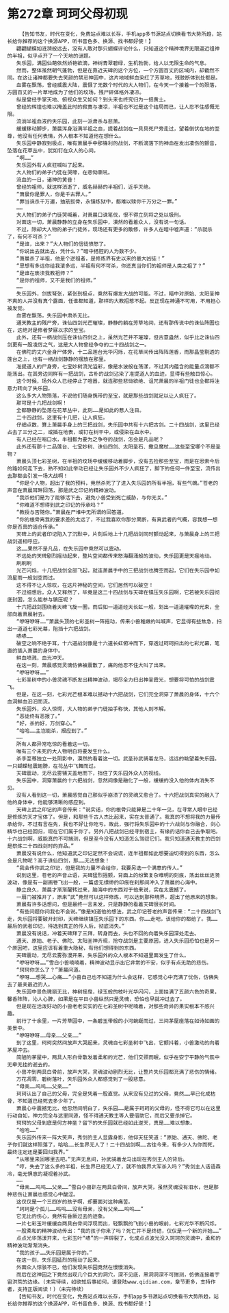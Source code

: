 # 第272章 珂珂父母初现
        【告知书友，时代在变化，免费站点难以长存，手机app多书源站点切换看书大势所趋，站长给你推荐的这个换源APP，听书音色多、换源、找书都好使！】
       翩翩蝴蝶如涟漪般远去，没有人敢对那只蝴蝶评论什么，只知道这个精神境界无限逼近祖神的半祖，似乎点开了一个天地的谜题。
       失乐园，满园仙葩依然娇艳欲滴，神树青翠碧绿，生机勃勃，给人以无限生命的气息。
       然而，整体虽然朝气蓬勃，但是在靠近天碑的这个方位，一个方圆百丈的区域内，却截然不同。在这让诸神都要失去笑颜的禁忌神园中，这片地域鲜血染红了芳草地，残肢断体到处都是。
       血雾在飘荡，曾经威震大陆，震慑了无数个时代的大人物们，在今天一个接着一个的殒落，方圆百丈的一片草地成为了他们的坟场，残尸碎体格外凄凉。
       纵是曾经手掌天地、俯视众生又如何？到头来也终究归为一掊黄土。
       曾经的辉煌也难以掩盖此时的寂寞与凄凉，半祖也不过是这个结局而已，让人忍不住感慨无限。
       流淌半祖血液的失乐园，此刻一派肃杀与悲萧。
       缓缓移动脚步，萧晨浑身浴满半祖之血，提着战剑在一具具死尸旁走过，望着倒伏在地的至尊，他没有任何表情，外人根本不知道他在想什么。
       失乐园中静寂到极点，唯有萧晨手中那锋利的战剑，不断滴落下的神血在发出凄伤的颤音，坠落在花草丛中，犹如钉在众人的心间。
       “啊……”
       失乐园外有人疯狂喊叫了起来。
       大人物们的弟子门徒在哭嚎，在悲恸嘶吼。
       流血的一日，诸神的黄昏！
       曾经的祖师，就这样消逝了，威名赫赫的半祖们，近乎灭绝。
       “萧晨你是罪人，你是千古罪人。”
       “罪当诛杀千万遍，抽筋拔骨，永镇炼狱中，都难以赎你千万分之一罪。”
       ……
       大人物们的弟子门徒哭喊着，对萧晨口诛笔伐，恨不得立刻将之处以极刑。
       对面这一切，萧晨静静的立身在失乐园中，漠然的看着众人，没有说一句话。
       不过，除却大人物的弟子门徒外，现场还有更多的散修，许多人在暗中嘘声道：“杀就杀了，有何不可杀？”
       “是谁，出来？”大人物们的信徒愤怒了。
       “你说出去就出去，凭什么？”暗中搭腔的人为数不少。
       “萧晨杀了半祖，他是个逆祖者，是修炼界有史以来的最大凶徒！”
       “思想有多远你给我滚多远，半祖有何不可杀，你还真当你们的祖师是人类之祖了？”
       “是谁在亵渎我教祖师？”
       “是你的祖师，又不是我们的祖师。”
       ……
       失乐园外，剑拔弩张，紧张到极点，竟然有爆发大战的可能。不过，暗中对原始、太阳圣神不爽的人并没有真个露面，任谁都知道，那样的大教招惹不起。反正现在神通不可用，不用担心被发觉。
       血雾在飘荡，失乐园中肃杀无比。
       通天教主的残尸旁，诛仙四剑光芒璀璨，静静的躺在芳草地间，还有那传说中的诛仙阵图也在，这绝对是修者梦寐以求的至宝。
       此外，还有一柄战剑压在诛仙四剑之上，虽然光芒并不璀璨，但古意盎然，似乎比之诛仙四剑更有一股凌厉之气，这是大人物曾经争夺的二十四战剑之一。
       在佛陀的丈六金身尸体旁，十二品莲台光华闪烁，在花草间传出阵阵莲香，而那晶莹剔透的莲台之上，也有一柄战剑静静的摆放在那里。
       准提道人的尸身旁，七宝妙树流光溢彩，像是水波般在荡漾，不过其内蕴含的能量点滴都不能荡出。在其旁边同样有一把战剑，古朴的战剑沾染了准提道人的血迹，显得有些触目惊心。
       这个时候，场外众人已经停止了喧嚣，就连那些悲恸欲绝、诅咒萧晨的半祖门徒也全都将注意力转向了失乐园。
       这么多大人物殒落，不说他们随身携带的至宝，就是那些战剑就足以让人疯狂了。
       那可是十几把战剑啊！
       全都静静的坠落在花草丛中，此刻……是如此的惹人注目。
       二十四战剑，这里有十几把，让人疯狂。
       仔细点数，算上萧晨手身上的三把战剑，失乐园中共有十六把古剑。二十四战剑，这里已经占去了三分之二，或插在地表，或钉在树干中，或侵染在血水中。
       有人已经在咽口水，半祖都为要为之争夺的战剑，怎会是凡品呢？
       此外还有那十二品莲台、七宝妙树、诛仙四剑、太阳圣石、撒旦魔杖……这些至宝哪个不是圣物？
       萧晨头顶七彩圣树，在半祖的坟场中缓缓移动着脚步，没有去捡那些至宝，而是在思索今后的路如何走下去，熟不知如此举动已经让失乐园外不少人疯狂了，脚下的任何一件至宝，流传出去那都会引发一场大战啊！
       “你是个人物，超出了我的预料，竟然杀死了了进入失乐园的所有半祖，有些气魄。”苍老的声音在萧晨耳畔回荡，那是武之印记的精神波动。
       “我杀他们是为了能够活下去，避免小兽受到死亡威胁，与你无关。”
       “你难道不想得到武之印记的传承吗？”
       “教授与否随你。”萧晨在尸堆中无所谓的回答道。
       “你的根骨离我的要求差的太远了，不过我喜欢你那分果断，有真武者的气概，容我想一想你是否真的适合传承。”
       天碑上的武者印记陷入了沉默中，片刻后地上十几把战剑同时颤动起来，与萧晨身上的三把战剑遥相呼应。
       这……果然不是凡品，在失乐园中竟然可以震动。
       不远处的天碑剧烈摇动起来，整片空间都传来怒海翻涌般的波动，失乐园更是天摇地动。
       刷刷刷
       光芒闪烁，十几把战剑全部飞起，就连萧晨手中的三把战剑也腾空而起，它们在失乐园中如流星雨一般划空而过。
       这不得不让人惊叹，在这片神秘的空间，它们居然可以破空！
       不过细想后，众人又释然了，毕竟是这二十四战剑与天碑在镇压失乐园啊，它若被失乐园彻底封困，怎么能参与镇压呢？
       十六把战剑围绕着天碑飞旋一圈，而后如一道道经天长虹一般，划出一道道璀璨的光束，全部向着萧晨射去。
       “咿呀咿呀……”萧晨头顶的七彩圣树一阵摇动，传来小兽稚嫩的叫喊声，它显得有些焦急，扫出一道道七彩光幕，阻挡十六把战剑。
       哧哧……
       破空之响不绝于耳，十六道战剑像是十六道长虹俯冲而下，穿透过珂珂扫出的七彩光幕，笔直的插入萧晨的身体中。
       鲜血喷溅，血光冲天。
       在这一刻，萧晨感觉灵魂仿佛被震散了，痛的他忍不住大叫了出来。
       “咿呀咿呀……”
       七彩圣树中的小兽灵魂不断发出精神波动，竭尽全力扫出神圣霞光，想要将可怕的战剑震飞。
       但是，在这一刻，七彩光芒根本难以撼动十六把战剑，它们完全洞穿了萧晨的身体，十六个血洞鲜血汩汩而流。
       失乐园外，众人惊愕，大人物的弟子门徒拍手称快，其他人则不解。
       “恶徒终有恶报了。”
       “好，杀的好，万剑穿心。”
       “哈哈……主岂能杀，报应到了。”
       ……
       所有人都异常吃惊的看着这一切。
       唯有三个未死的大人物明白将要发生什么。
       杀手至尊独立一处阴影中，漠然的看着这一切。武圣孙武骑着龙马，远远的眺望着失乐园。一只蝴蝶轻震翅膀，在花丛中飞舞而过。
       天碑震动，无尽云雾铺天盖地而下，挡住了失乐园外众人的视线。
       失乐园中，洞穿萧晨的十六把战剑，忽然间像是融化了一般，缓缓的没入他的体内消失不见。
       没有人看到这一切，萧晨感觉自己那似乎崩溃了的灵魂又愈合了。十六把战剑真实的融入了他的身体中，他能够清晰的感应到。
       天碑上武之印记的声音传来：“说实话，你的根骨只能算是二十年一见，在寻常人眼中已经是修炼的天才宝体了。但是，和那些千古人杰比起来，实在太普通了。我真的不想将我的力量传承给你，不过有言在先，我也不好让你吃亏。故此，强行将失乐园中的十六战剑与你融合，剑心精华也已经回归，现在它们属于你了。另外八把战剑已经寻到宿主，有缘的话你自己去争取吧。十六战剑啊，威能真的不可揣测，但是至今没有人知道怎么驾驭它们。我只知道通天教主的四剑是祭炼二十四战剑时的弃品。”
       萧晨没有说什么，他知道武之印记定然不会说谎，连半祖都如此想要迫切得到的东西，怎么会是凡物呢？高于诛仙四剑，那……无法想象！
       “我会传你武之印记，但是我的力量不会给你，我要另选一个满意的传人。”
       说到这里，苍老的声音止语，天碑猛烈摇颤，背面上的纷繁复杂难明的刻痕，荡出丝丝涟漪波动，像是有一副画卷飞出一般，一篇虚无缥缈的印痕在刹那间冲入了萧晨的心海中。
       静立良久，萧晨才渐渐醒转过来，脑海中的东西对于他来说，实在太震撼了。
       一扇门被推开了，原来“武”竟然可以这样修炼，可以达到那种境界，超出了他原来的想象。
       萧晨有许多话想问，但是最终一言未发，只是静静的看着天碑很长时间。
       “有些问题你问我也不会说。”像是知道他的想法，武之印记苍老的声音传来：“二十四战剑飞走，失乐园将要破开封印，天碑继续镇压失乐园下的东西。你……走吧，该给你的都给了。我……最后的武者印记，待选到真正的传人后，彻底消失。”
       萧晨没有说话，冲着天碑拜了三拜，转身而去，头也不回的向着失乐园深处走去。
       通天、原始、老子、佛陀、太阳圣神齐现，抢夺战剑是主要原因，进入失乐园恐怕也是另一个原因吧，这里应该有着重大隐秘，有他们想得到的东西。
       天碑震动，无尽云雾弥漫开来，失乐园外的众人根本不知道里面发生了什么。
       “咿呀咿呀……”雪白小兽喃喃着，精神波动显示出它非常的不安，似乎有点无助的悲伤。
       “珂珂你怎么了？”萧晨问道。
       “咿呀……想哭……心痛……”小兽自己也不知道为什么会这样，它感觉心中充满了忧伤，仿佛失去了最亲最近的人。
       失乐园中景色瑰丽无比，神树摇曳，绿玉般的枝叶光华闪闪，上面挂满了五颜六色的奇果，馨香阵阵，沁人心脾，如果是在平日小兽纵然只是灵魂，恐怕也早就冲过去了。
       但是现在活泼好动的小兽老老实实的在七彩圣树中呢喃着，对那些奇异的果实根本不感兴趣。
       前行了十余里，一片芳草园中，一条碧玉带般的小河蜿蜒而过，三间茅屋座落在如诗如画的美景中。
       “咿呀咿呀……母亲……父亲……”
       到了这里，珂珂突然间放声大哭起来，灵魂自七彩圣树中飞出，它颤抖着，小兽激动的向着茅屋冲去。
       简陋的茅屋中，两具人形白骨散发着柔和的光芒，他们交颈而眠，似乎在安宁平静的气氛中无牵无挂的逝去的。
       小兽冲到两具白骨前，放声大哭，灵魂波动剧烈无比，让整片失乐园都充满了悲伤的情绪。
       万花凋零，碧树落叶，失乐园外众人都感觉到了一股悲意。
       “母亲……呜呜……父亲……”
       珂珂认出了自己的父母，完全是凭着一股直觉。从来没有见过的父母，竟然……早已化成枯骨，不知道已经死去多少年了。
       萧晨心中震撼无比，他忽然间明白了，失乐园……是属于珂珂的父母的，怪不得它可以在这里行动自如，神力完全与这里同源，怪不得通天教主等人要借助它，而后又要杀掉它。
       珂珂的父母到底是何方神圣？留下的失乐园就已经如此逆天，真是……难以想象。
       “哈哈……”
       失乐园外传来一阵大笑声，秀剑的主人显露身影，他仰天狂笑道：“原始、通天、佛陀、老子你们就这样殒落了，哈哈……长生界无人了！二十四战剑啊……古往今来，有多少人为你而死，最终注定还是要回归我界。”
       “从哪里来回哪里去吧。”无声无息间，孙武骑着龙马出现在秀剑主人的背后。
       “哼，失去了这么多的半祖，长生界已经无人了，就不怕我界大军杀入吗？”秀剑主人话语森冷，毫无惧意的凝视着孙武。
       ……
       “母亲……呜呜……父亲……”雪白小兽趴在两具白骨间，放声大哭，虽然灵魂没有泪水，但是那种悲伤让萧晨也感觉心中酸涩。
       这仅仅是一个三四岁的孩子啊，却要面对这种痛苦。
       “珂珂是个孤儿……呜呜……没有母亲，没有父亲……呜呜……”
       它无比的伤心，竟然有昏厥过去的迹象。
       一片七彩玉叶缓缓自两具白骨间浮现而出，轻飘飘的飞到小兽的眼前，七彩光华不断闪烁。
       一股柔和的精神波动传出：“我的孩子你来了吗？死亡并不是终结，仅仅是一个新的开始……”
       点点光华荡漾开来，七彩玉叶“哧”的一声碎裂了，化成点点波光没入珂珂的灵魂中，柔和的精神波动渐渐消失。
       “我的孩子……失乐园是属于你的。”
       在这一刻，失乐园猛烈的摇动了起来。
       外面众人惊骇不已，他们发现失乐园竟然在慢慢消失。
       而后在这神园之下竟然出现几个巨大的洞穴，深不见底，黑洞洞深不可揣测，仿佛连接着宇宙洪荒的边缘。(未完待续，如欲知后事如何，请登陆www.qidian.com，章节更多，支持作者，支持正版阅读！)（未完待续）
       【告知书友，时代在变化，免费站点难以长存，手机app多书源站点切换看书大势所趋，站长给你推荐的这个换源APP，听书音色多、换源、找书都好使！】